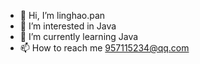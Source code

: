 - 👋 Hi, I’m linghao.pan
- 👀 I’m interested in Java
- 🌱 I’m currently learning Java
- 📫 How to reach me 957115234@qq.com

<!---
Tompan1234/Tompan1234 is a ✨ special ✨ repository because its `README.md` (this file) appears on your GitHub profile.
You can click the Preview link to take a look at your changes.
--->
